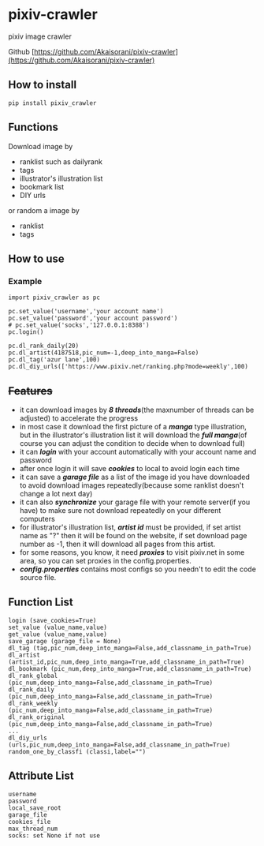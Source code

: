 # pixiv-crawler
pixiv image crawler

Github [https://github.com/Akaisorani/pixiv-crawler](https://github.com/Akaisorani/pixiv-crawler)
## How to install

```
pip install pixiv_crawler
```

## Functions

Download image by
* ranklist such as dailyrank
* tags
* illustrator's illustration list
* bookmark list
* DIY urls

or random a image by
* ranklist
* tags

## How to use

### Example

```
import pixiv_crawler as pc

pc.set_value('username','your account name')
pc.set_value('password','your account password')
# pc.set_value('socks','127.0.0.1:8388')
pc.login()

pc.dl_rank_daily(20)
pc.dl_artist(4187518,pic_num=-1,deep_into_manga=False)
pc.dl_tag('azur lane',100)
pc.dl_diy_urls(['https://www.pixiv.net/ranking.php?mode=weekly',100)
```

## ~~Features~~

* it can download images by **_8 threads_**(the maxnumber of threads can be adjusted) to accelerate the progress
* in most case it download the first picture of a **_manga_** type illustration, but in the illustrator's illustration list it will download the **_full manga_**(of course you can adjust the condition to decide when to download full)
* it can **_login_** with your account automatically with your account name and password
* after once login it will save **_cookies_** to local to avoid login each time
* it can save a **_garage file_** as a list of the image id you have downloaded to avoid download images repeatedly(because some ranklist doesn't change a lot next day)
* it can also **_synchronize_** your garage file with your remote server(if you have) to make sure not download repeatedly on your different computers
* for illustrator's illustration list, **_artist id_** must be provided, if set artist name as "?" then it will be found on the website, if set download page number as -1, then it will download all pages from this artist.
* for some reasons, you know, it need **_proxies_** to visit pixiv.net in some area, so you can set proxies in the config.properties.
* **_config.properties_** contains most configs so you needn't to edit the code source file.

## Function List
```
login (save_cookies=True)
set_value (value_name,value)
get_value (value_name,value)
save_garage (garage_file = None)
dl_tag (tag,pic_num,deep_into_manga=False,add_classname_in_path=True)
dl_artist (artist_id,pic_num,deep_into_manga=True,add_classname_in_path=True)
dl_bookmark (pic_num,deep_into_manga=True,add_classname_in_path=True)
dl_rank_global (pic_num,deep_into_manga=False,add_classname_in_path=True)
dl_rank_daily (pic_num,deep_into_manga=False,add_classname_in_path=True)
dl_rank_weekly (pic_num,deep_into_manga=False,add_classname_in_path=True)
dl_rank_original (pic_num,deep_into_manga=False,add_classname_in_path=True)
...
dl_diy_urls (urls,pic_num,deep_into_manga=False,add_classname_in_path=True)
random_one_by_classfi (classi,label="")
```

## Attribute List
```
username
password
local_save_root
garage_file
cookies_file
max_thread_num
socks: set None if not use
```
